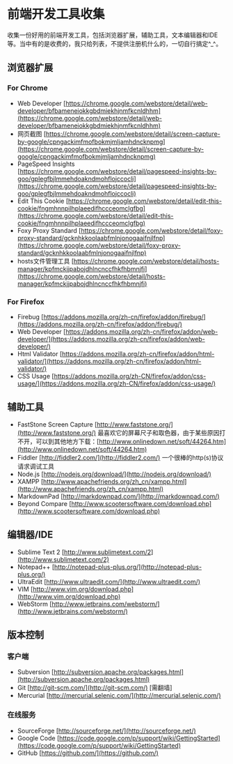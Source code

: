 # 前端开发工具收集 #

收集一份好用的前端开发工具，包括浏览器扩展，辅助工具，文本编辑器和IDE等。当中有的是收费的，我只给列表，不提供注册机什么的，一切自行搞定^_^。

## 浏览器扩展 ##
### For Chrome ###

- Web Developer [https://chrome.google.com/webstore/detail/web-developer/bfbameneiokkgbdmiekhjnmfkcnldhhm](https://chrome.google.com/webstore/detail/web-developer/bfbameneiokkgbdmiekhjnmfkcnldhhm)
- 网页截图 [https://chrome.google.com/webstore/detail/screen-capture-by-google/cpngackimfmofbokmjmljamhdncknpmg](https://chrome.google.com/webstore/detail/screen-capture-by-google/cpngackimfmofbokmjmljamhdncknpmg)
- PageSpeed Insights [https://chrome.google.com/webstore/detail/pagespeed-insights-by-goo/gplegfbjlmmehdoakndmohflojccocli](https://chrome.google.com/webstore/detail/pagespeed-insights-by-goo/gplegfbjlmmehdoakndmohflojccocli)
- Edit This Cookie [https://chrome.google.com/webstore/detail/edit-this-cookie/fngmhnnpilhplaeedifhccceomclgfbg](https://chrome.google.com/webstore/detail/edit-this-cookie/fngmhnnpilhplaeedifhccceomclgfbg)
- Foxy Proxy Standard [https://chrome.google.com/webstore/detail/foxy-proxy-standard/gcknhkkoolaabfmlnjonogaaifnjlfnp](https://chrome.google.com/webstore/detail/foxy-proxy-standard/gcknhkkoolaabfmlnjonogaaifnjlfnp)
- hosts文件管理工具 [https://chrome.google.com/webstore/detail/hosts-manager/kpfmckjjpabojdhlncnccfhkfhbmnjfi](https://chrome.google.com/webstore/detail/hosts-manager/kpfmckjjpabojdhlncnccfhkfhbmnjfi)

### For Firefox ###
- Firebug [https://addons.mozilla.org/zh-cn/firefox/addon/firebug/](https://addons.mozilla.org/zh-cn/firefox/addon/firebug/)
- Web Developer [https://addons.mozilla.org/zh-cn/firefox/addon/web-developer/](https://addons.mozilla.org/zh-cn/firefox/addon/web-developer/)
- Html Validator [https://addons.mozilla.org/zh-cn/firefox/addon/html-validator/](https://addons.mozilla.org/zh-cn/firefox/addon/html-validator/)
- CSS Usage [https://addons.mozilla.org/zh-CN/firefox/addon/css-usage/](https://addons.mozilla.org/zh-CN/firefox/addon/css-usage/)

## 辅助工具 ##
- FastStone Screen Capture [http://www.faststone.org/](http://www.faststone.org/) 最喜欢它的屏幕尺子和取色器，由于某些原因打不开，可以到其他地方下载：[http://www.onlinedown.net/soft/44264.htm](http://www.onlinedown.net/soft/44264.htm)
- Fiddler [http://fiddler2.com/](http://fiddler2.com/) 一个很棒的http(s)协议请求调试工具
- Node.js [http://nodejs.org/download/](http://nodejs.org/download/)
- XAMPP [http://www.apachefriends.org/zh_cn/xampp.html](http://www.apachefriends.org/zh_cn/xampp.html)
- MarkdownPad [http://markdownpad.com/](http://markdownpad.com/)
- Beyond Compare [http://www.scootersoftware.com/download.php](http://www.scootersoftware.com/download.php)

## 编辑器/IDE ##
- Sublime Text 2 [http://www.sublimetext.com/2](http://www.sublimetext.com/2)
- Notepad++ [http://notepad-plus-plus.org/](http://notepad-plus-plus.org/)
- UltraEdit [http://www.ultraedit.com/](http://www.ultraedit.com/)
- VIM [http://www.vim.org/download.php](http://www.vim.org/download.php)
- WebStorm [http://www.jetbrains.com/webstorm/](http://www.jetbrains.com/webstorm/)

## 版本控制 ##
### 客户端 ###
- Subversion [http://subversion.apache.org/packages.html](http://subversion.apache.org/packages.html)
- Git [http://git-scm.com/](http://git-scm.com/) [需翻墙]
- Mercurial [http://mercurial.selenic.com/](http://mercurial.selenic.com/)

### 在线服务 ###
- SourceForge [http://sourceforge.net/](http://sourceforge.net/)
- Google Code [https://code.google.com/p/support/wiki/GettingStarted](https://code.google.com/p/support/wiki/GettingStarted)
- GitHub [https://github.com/](https://github.com/)